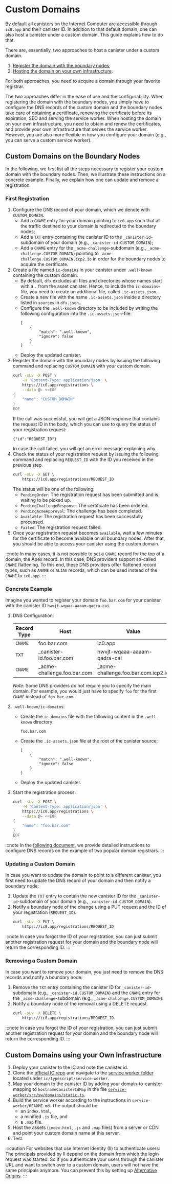 # Custom Domains

By default all canisters on the Internet Computer are accessible through `ic0.app`
and their canister ID. In addition to that default domain, one can also host a
canister under a custom domain. This guide explains how to do that.

There are, essentially, two approaches to host a canister under a custom domain.

1. [Register the domain with the boundary nodes](#custom-domains-on-the-boundary-nodes);
1. [Hosting the domain on your own infrastructure](#custom-domains-using-your-own-infrastructure).

For both approaches, you need to acquire a domain through your favorite registrar.

The two approaches differ in the ease of use and the configurability. When registering
the domain with the boundary nodes, you simply have to configure the DNS records of
the custom domain and the boundary nodes take care of obtaining a certificate,
renewing the certificate before its expiration, SEO and serving the service worker.
When hosting the domain on your own infrastructure, you need to obtain and renew
the certificates, and provide your own infrastructure that serves the service worker.
However, you are also more flexible in how you configure your domain (e.g., you
can serve a custom service worker).

## Custom Domains on the Boundary Nodes

In the following, we first list all the steps necessary to register your
custom domain with the boundary nodes. Then, we illustrate these instructions on
a concrete example. Finally, we explain how one can update and remove a registration.

### First Registration

1. Configure the DNS record of your domain, which we denote with `CUSTOM_DOMAIN`.
    * Add a `CNAME` entry for your domain pointing to `ic0.app` such that all the traffic destined to your domain is redirected to the boundary nodes;
    * Add a `TXT` entry containing the canister ID to the `_canister-id`-subdomain of your domain (e.g., `_canister-id.CUSTOM_DOMAIN`);
    * Add a `CNAME` entry for the `_acme-challenge`-subdomain (e.g., `_acme-challenge.CUSTOM_DOMAIN`) pointing to `_acme-challenge.CUSTOM_DOMAIN.icp2.io` in order for the boundary nodes to acquire the certificate.
1. Create a file named `ic-domains` in your canister under `.well-known` containing the custom domain.
    * By default, `dfx` excludes all files and directories whose names start with a `.` from the asset canister. Hence, to include the `ic-domains`-file, you need to create an additional file, called `.ic-assets.json`.
    * Create a new file with the name `.ic-assets.json` inside a directory listed in `sources` in `dfx.json`..
    * Configure the `.well-known` directory to be included by writing the following configuration into the `.ic-assets.json`-file:
        ```
        [
            {
                "match": ".well-known",
                "ignore": false
            }
        ]
        ```
    * Deploy the updated canister.
1. Register the domain with the boundary nodes by issuing the following command and replacing `CUSTOM_DOMAIN` with your custom domain.
    ```sh
    curl -sLv -X POST \
        -H 'Content-Type: application/json' \
        https://ic0.app/registrations \
        --data @- <<EOF
    {
        "name": "CUSTOM_DOMAIN"
    }
    EOF
    ```
    If the call was successful, you will get a JSON response that contains the request ID in the body, which you can use to query the status of your registration request:
    ```
    {"id":"REQUEST_ID"}
    ```
    In case the call failed, you will get an error message explaining why.
1. Check the status of your registration request by issuing the following command and replacing `REQUEST_ID` with the ID you received in the previous step.
    ```sh
    curl -sLv -X GET \
        https://ic0.app/registrations/REQUEST_ID
    ```
    The status will be one of the following:
    * `PendingOrder`: The registration request has been submitted and is waiting to be picked up.
    * `PendingChallengeResponse`: The certificate has been ordered.
    * `PendingAcmeApproval`: The challenge has been completed.
    * `Available`: The registration request has been successfully processed.
    * `Failed`: The registration request failed.
1. Once your registration request becomes `available`, wait a few minutes for the certificate to become available on all boundary nodes. After that, you should be able to access your canister using the custom domain.

:::note
In many cases, it is not possible to set a `CNAME` record for the top of a domain, the Apex record. In this case, DNS providers support so-called `CNAME` flattening. To this end, these DNS providers offer flattened record types, such as `ANAME` or `ALIAS` records, which can be used instead of the `CNAME` to `ic0.app`.
:::

### Concrete Example

Imagine you wanted to register your domain `foo.bar.com` for your canister with the canister ID `hwvjt-wqaaa-aaaam-qadra-cai`.

1. DNS Configuration:

    | Record Type   | Host                        | Value                               |
    |---------------|-----------------------------|-------------------------------------|
    | `CNAME`       | foo.bar.com                 | ic0.app                             |
    | `TXT`         | _canister-id.foo.bar.com    | hwvjt-wqaaa-aaaam-qadra-cai         |
    | `CNAME`       | _acme-challenge.foo.bar.com | _acme-challenge.foo.bar.com.icp2.io |

    _Note:_ Some DNS providers do not require you to specify the main domain. For example, you would just have to specify `foo` for the first `CNAME` instead of `foo.bar.com`.
2. `.well-known/ic-domains`:
    * Create the `ic-domains` file with the following content in the `.well-known` directory:
        ```
        foo.bar.com
        ```
    * Create the `.ic-assets.json` file at the root of the canister source:
        ```
        [
            {
                "match": ".well-known",
                "ignore": false
            }
        ]
        ```
    * Deploy the updated canister.
3. Start the registration process:
    ```sh
    curl -sLv -X POST \
        -H 'Content-Type: application/json' \
        https://ic0.app/registrations \
        --data @- <<EOF
    {
        "name": "foo.bar.com"
    }
    EOF
    ```

:::note
In the [following document](dns-setup.md), we provide detailed instructions to configure DNS
records on the example of two popular domain registrars.
:::

### Updating a Custom Domain

In case you want to update the domain to point to a different canister, you first
need to update the DNS record of your domain and then notify a boundary node:

1. Update the `TXT` entry to contain the new canister ID for the `_canister-id`-subdomain of your domain (e.g., `_canister-id.CUSTOM_DOMAIN`).
1. Notify a boundary node of the change using a PUT request and the ID of your registration (`REQUEST_ID`).
    ```sh
    curl -sLv -X PUT \
        https://ic0.app/registrations/REQUEST_ID
    ```

:::note
In case you forgot the ID of your registration, you can just submit another registration
request for your domain and the boundary node will return the corresponding ID.
:::

### Removing a Custom Domain

In case you want to remove your domain, you just need to remove the DNS records
and notify a boundary node:

1. Remove the `TXT` entry containing the canister ID for `_canister-id`-subdomain (e.g., `_canister-id.CUSTOM_DOMAIN`) and the `CNAME` entry for the `_acme-challenge`-subdomain (e.g., `_acme-challenge.CUSTOM_DOMAIN`).
1. Notify a boundary node of the removal using a DELETE request.
    ```sh
    curl -sLv -X DELETE \
        https://ic0.app/registrations/REQUEST_ID
    ```

:::note
In case you forgot the ID of your registration, you can just submit another registration
request for your domain and the boundary node will return the corresponding ID.
:::

## Custom Domains using your Own Infrastructure

1. Deploy your canister to the IC and note the canister id.
1. Clone the [official IC repo](https://github.com/dfinity/ic) and navigate to the [service worker folder](https://github.com/dfinity/ic/tree/master/typescript/service-worker) located under `ic/typescript/service-worker`.
1. Map your domain to the canister ID by adding your domain-to-canister mapping to `hostnameCanisterIdMap` in the file [`service-worker/src/sw/domains/static.ts`](https://github.com/dfinity/ic/blob/master/typescript/service-worker/src/sw/domains/static.ts).
1. Build the service worker according to the instructions in `service-worker/README.md`. The output should be:
    - an `index.html`,
    - a minified `.js` file, and
    - a `.map` file.
1. Host the assets (`index.html`, `.js` and `.map` files) from a server or CDN and point your custom domain name at this server.
1. Test.

:::caution
For websites that use Internet Identity (II) to authenticate users: The principals provided by II depend on the domain from which the login request was started. So if you authenticate your users through the canister URL and want to switch over to a custom domain, users will not have the same principals anymore. You can prevent this by setting up [Alternative Origins](../../integrations/internet-identity/alternative-origins.md).
:::
